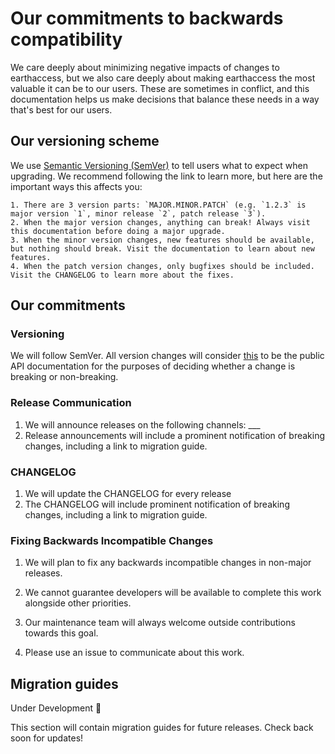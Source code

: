 # Our commitments to backwards compatibility

We care deeply about minimizing negative impacts of changes to earthaccess, but we also care deeply about making earthaccess the most valuable it can be to our users. These are sometimes in conflict, and this documentation helps us make decisions that balance these needs in a way that's best for our users.

## Our versioning scheme

We use [Semantic Versioning (SemVer)](https://semver.org/) to tell users what to expect when upgrading. We recommend following the link to learn more, but here are the important ways this affects you:

    1. There are 3 version parts: `MAJOR.MINOR.PATCH` (e.g. `1.2.3` is major version `1`, minor release `2`, patch release `3`).
    2. When the major version changes, anything can break! Always visit this documentation before doing a major upgrade.
    3. When the minor version changes, new features should be available, but nothing should break. Visit the documentation to learn about new features.
    4. When the patch version changes, only bugfixes should be included. Visit the CHANGELOG to learn more about the fixes.

## Our commitments

### Versioning

We will follow SemVer. All version changes will consider [this](https://example.com/our-public-api) to be the public API documentation for the purposes of deciding whether a change is breaking or non-breaking.

### Release Communication

1. We will announce releases on the following channels: ___
2. Release announcements will include a prominent notification of breaking changes, including a link to migration guide.

### CHANGELOG

1. We will update the CHANGELOG for every release
2. The CHANGELOG will include prominent notification of breaking changes, including a link to migration guide.

### Fixing Backwards Incompatible Changes

1. We will plan to fix any backwards incompatible changes in non-major releases.

2. We cannot guarantee developers will be available to complete this work alongside other priorities.

3. Our maintenance team will always welcome outside contributions towards this goal.

4. Please use an issue to communicate about this work.

## Migration guides

Under Development 🚧

This section will contain migration guides for future releases. Check back soon for updates!
